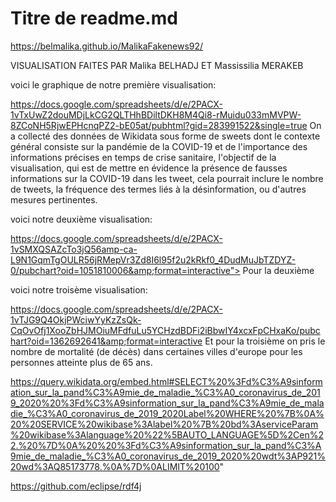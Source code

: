 # Titre de readme.md

https://belmalika.github.io/MalikaFakenews92/

VISUALISATION FAITES PAR Malika BELHADJ ET Massissilia MERAKEB

voici le graphique de notre première visualisation: 

https://docs.google.com/spreadsheets/d/e/2PACX-1vTxUwZ2douMDjLkCG2QLTHhBDiltDKH8M4Qi8-rMuidu033mMVPW-8ZCoNH5RjwEPHcnqPZ2-bE05at/pubhtml?gid=283991522&single=true
On a collecté des données de Wikidata sous forme de sweets dont le contexte général consiste sur la pandémie de la COVID-19 et de l'importance des informations précises en temps de crise sanitaire, l'objectif de la visualisation, qui est de mettre en évidence la présence de fausses informations sur la COVID-19 dans les tweet, cela pourrait inclure le nombre de tweets, la fréquence des termes liés à la désinformation, ou d'autres mesures pertinentes.

voici notre deuxième visualisation: 

https://docs.google.com/spreadsheets/d/e/2PACX-1vSMXQSAZcTo3jQ56amp-ca-L9N1GqmTgOULR56jRMepVr3Zd8I6l95f2u2kRkf0_4DudMuJbTZDYZ-0/pubchart?oid=1051810006&amp;format=interactive">
Pour la deuxième 

voici notre troisème visualisation: 

https://docs.google.com/spreadsheets/d/e/2PACX-1vTJG9Q4OkjPWciwYyKzZsQk-CqOvOfj1XooZbHJMOiuMFdfuLu5YCHzdBDFi2iBbwIY4xcxFpCHxaKo/pubchart?oid=1362692641&amp;format=interactive
Et pour la troisième on pris le nombre de mortalité (de décès) dans certaines villes d'europe pour les personnes atteinte plus de 65 ans.

https://query.wikidata.org/embed.html#SELECT%20%3Fd%C3%A9sinformation_sur_la_pand%C3%A9mie_de_maladie_%C3%A0_coronavirus_de_2019_2020%20%3Fd%C3%A9sinformation_sur_la_pand%C3%A9mie_de_maladie_%C3%A0_coronavirus_de_2019_2020Label%20WHERE%20%7B%0A%20%20SERVICE%20wikibase%3Alabel%20%7B%20bd%3AserviceParam%20wikibase%3Alanguage%20%22%5BAUTO_LANGUAGE%5D%2Cen%22.%20%7D%0A%20%20%3Fd%C3%A9sinformation_sur_la_pand%C3%A9mie_de_maladie_%C3%A0_coronavirus_de_2019_2020%20wdt%3AP921%20wd%3AQ85173778.%0A%7D%0ALIMIT%20100" 

https://github.com/eclipse/rdf4j

